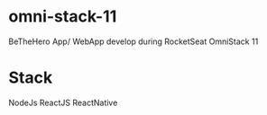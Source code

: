 # omni-stack-11
BeTheHero App/ WebApp develop during RocketSeat OmniStack 11

# Stack
NodeJs
ReactJS
ReactNative

